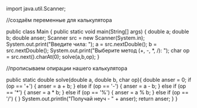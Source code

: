 
import java.util.Scanner;

   //создаём переменные для калькулятора 

public class Main {
   public static void main(String[] args) {
      double a;
      double b;
      double anser;
      Scanner src = new Scanner(System.in);
      System.out.print("Введите чила: ");
      a = src.nextDouble();
      b = src.nextDouble();
      System.out.print("Выберите метод (+, -, *, /): ");
      char op = src.next().charAt(0);
      solve(a,b,op);
   }
   
   //прописываем опирации нашего калькулятора 
   
   public static double solve(double a, double b, char op){
        double anser = 0;
        if (op == '+') {
            anser = a + b;
        }
        else if (op == '-') {
            anser = a - b;
        }
        else if (op == '*') {
            anser = a * b;
        }
        else if (op == '%') {
            anser = a % b;
        }
        else if (op == '/') {
        }
        System.out.println("Получай неуч - " + anser);
        return anser;
    }
}
